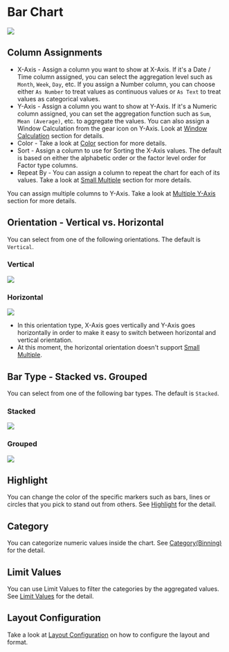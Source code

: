 # Bar Chart

![](images/bar.png)

## Column Assignments

* X-Axis - Assign a column you want to show at X-Axis. If it's a Date / Time column assigned, you can select the aggregation level such as `Month`, `Week`, `Day`, etc. If you assign a Number column, you can choose either `As Number` to treat values as continuous values or `As Text` to treat values as categorical values.  
* Y-Axis - Assign a column you want to show at Y-Axis. If it's a Numeric column assigned, you can set the aggregation function such as `Sum`, `Mean (Average)`, etc. to aggregate the values. You can also assign a Window Calculation from the gear icon on Y-Axis. Look at [Window Calculation](window-calc.html) section for details.  
* Color - Take a look at [Color](color.html) section for more details.
* Sort - Assign a column to use for Sorting the X-Axis values. The default is based on either the alphabetic order or the factor level order for Factor type columns.
* Repeat By - You can assign a column to repeat the chart for each of its values. Take a look at [Small Multiple](small-multiple.html) section for more details.

You can assign multiple columns to Y-Axis. Take a look at [Multiple Y-Axis](multi-y.html) section for more details.

## Orientation - Vertical vs. Horizontal

You can select from one of the following orientations. The default is `Vertical`.

### Vertical

![](images/bar-vertical.png)


### Horizontal

![](images/bar-horiz.png)

* In this orientation type, X-Axis goes vertically and Y-Axis goes horizontally in order to make it easy to switch between horizontal and vertical orientation.
* At this moment, the horizontal orientation doesn't support [Small Multiple](small-multiple.html). 


## Bar Type - Stacked vs. Grouped

You can select from one of the following bar types. The default is `Stacked`.

### Stacked

![](images/bar-stacked.png)

### Grouped

![](images/bar-grouped.png)


## Highlight 

You can change the color of the specific markers such as bars, lines or circles that you pick to stand out from others. See [Highlight](highlight.html) for the detail. 

## Category 

You can categorize numeric values inside the chart. See [Category(Binning)](category.html) for the detail.

## Limit Values

You can use Limit Values to filter the categories by the aggregated values. See [Limit Values](limit.html) for the detail.




## Layout Configuration

Take a look at [Layout Configuration](layout.html) on how to configure the layout and format. 
